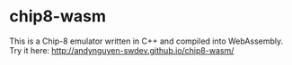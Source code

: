 # chip8-wasm

This is a Chip-8 emulator written in C++ and compiled into WebAssembly. Try it here: http://andynguyen-swdev.github.io/chip8-wasm/
